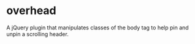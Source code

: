 # overhead
A jQuery plugin that manipulates classes of the body tag to help pin and unpin a scrolling header.
